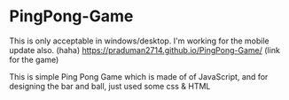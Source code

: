 # PingPong-Game
This is only acceptable in windows/desktop.
I'm working for the mobile update also. (haha)
https://praduman2714.github.io/PingPong-Game/  (link for the game)

This is simple Ping Pong Game which is made of of JavaScript, and for designing the bar and ball, just used some css & HTML
